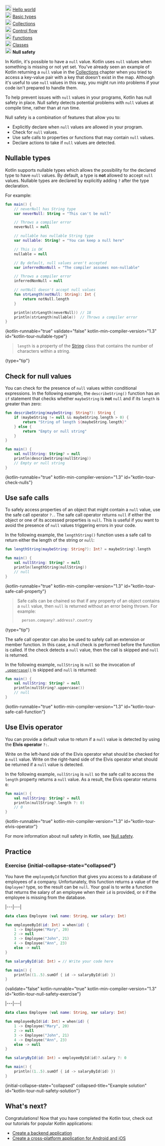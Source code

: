 [//]: # (title: Null safety)

<microformat>
    <p><img src="icon-1-done.svg" width="20" alt="First step" /> <a href="kotlin-tour-hello-world.md">Hello world</a><br />
        <img src="icon-2-done.svg" width="20" alt="Second step" /> <a href="kotlin-tour-basic-types.md">Basic types</a><br />
        <img src="icon-3-done.svg" width="20" alt="Third step" /> <a href="kotlin-tour-collections.md">Collections</a><br />
        <img src="icon-4-done.svg" width="20" alt="Fourth step" /> <a href="kotlin-tour-control-flow.md">Control flow</a><br />
        <img src="icon-5-done.svg" width="20" alt="Fifth step" /> <a href="kotlin-tour-functions.md">Functions</a><br />
        <img src="icon-6-done.svg" width="20" alt="Sixth step" /> <a href="kotlin-tour-classes.md">Classes</a><br />
        <img src="icon-7.svg" width="20" alt="Final step" /> <strong>Null safety</strong><br /></p>
</microformat>

In Kotlin, it's possible to have a `null` value. Kotlin uses `null` values when something is missing or not yet set.
You've already seen an example of Kotlin returning a `null` value in the [Collections](kotlin-tour-collections.md#kotlin-tour-map-no-key)
chapter when you tried to access a key-value pair with a key that doesn't exist in the map. Although it's useful to use
`null` values in this way, you might run into problems if your code isn't prepared to handle them. 

To help prevent issues with `null` values in your programs, Kotlin has null safety in place. Null safety detects
potential problems with `null` values at compile time, rather than at run time.

Null safety is a combination of features that allow you to:

* Explicitly declare when `null` values are allowed in your program.
* Check for `null` values.
* Use safe calls to properties or functions that may contain `null` values.
* Declare actions to take if `null` values are detected.

## Nullable types

Kotlin supports nullable types which allows the possibility for the declared type to have `null` values. By default, a type
is **not** allowed to accept `null` values. Nullable types are declared by explicitly adding `?` after the type declaration.

For example:

```kotlin
fun main() {
    // neverNull has String type
    var neverNull: String = "This can't be null"

    // Throws a compiler error
    neverNull = null

    // nullable has nullable String type
    var nullable: String? = "You can keep a null here"

    // This is OK
    nullable = null

    // By default, null values aren't accepted
    var inferredNonNull = "The compiler assumes non-nullable"

    // Throws a compiler error
    inferredNonNull = null

    // notNull doesn't accept null values
    fun strLength(notNull: String): Int {                 
        return notNull.length
    }

    println(strLength(neverNull)) // 18
    println(strLength(nullable))  // Throws a compiler error
}
```
{kotlin-runnable="true" validate="false" kotlin-min-compiler-version="1.3" id="kotlin-tour-nullable-type"}

> `length` is a property of the [String](https://kotlinlang.org/api/latest/jvm/stdlib/kotlin/-string/) class that 
> contains the number of characters within a string.
>
{type="tip"}

## Check for null values

You can check for the presence of `null` values within conditional expressions. In the following example, the `describeString()`
function has an `if` statement that checks whether `maybeString` is **not** `null` and if its `length` is greater than zero:

```kotlin
fun describeString(maybeString: String?): String {
    if (maybeString != null && maybeString.length > 0) {
        return "String of length ${maybeString.length}"
    } else {
        return "Empty or null string"
    }
}

fun main() {
    val nullString: String? = null
    println(describeString(nullString))
    // Empty or null string
}
```
{kotlin-runnable="true" kotlin-min-compiler-version="1.3" id="kotlin-tour-check-nulls"}

## Use safe calls

To safely access properties of an object that might contain a `null` value, use the safe call operator `?.`. The safe call
operator returns `null` if either the object or one of its accessed properties is `null`. This is useful if you want to avoid the presence of `null`
values triggering errors in your code.

In the following example, the `lengthString()` function uses a safe call to return either the length of the string or `null`:

```kotlin
fun lengthString(maybeString: String?): Int? = maybeString?.length

fun main() { 
    val nullString: String? = null
    println(lengthString(nullString))
    // null
}
```
{kotlin-runnable="true" kotlin-min-compiler-version="1.3" id="kotlin-tour-safe-call-property"}

> Safe calls can be chained so that if any property of an object contains a `null` value, then `null` is returned without 
> an error being thrown. For example:
> 
> ```kotlin
>   person.company?.address?.country
> ```
>
{type="tip"}

The safe call operator can also be used to safely call an extension or member function. In this case, a null check is 
performed before the function is called. If the check detects a `null` value, then the call is skipped and `null` is returned.

In the following example, `nullString` is `null` so the invocation of [`.uppercase()`](https://kotlinlang.org/api/latest/jvm/stdlib/kotlin.text/uppercase.html)
is skipped and `null` is returned:

```kotlin
fun main() {
    val nullString: String? = null
    println(nullString?.uppercase())
    // null
}
```
{kotlin-runnable="true" kotlin-min-compiler-version="1.3" id="kotlin-tour-safe-call-function"}

## Use Elvis operator

You can provide a default value to return if a `null` value is detected by using the **Elvis operator** `?:`.

Write on the left-hand side of the Elvis operator what should be checked for a `null` value.
Write on the right-hand side of the Elvis operator what should be returned if a `null` value is detected.

In the following example, `nullString` is `null` so the safe call to access the `length` property returns a `null` value.
As a result, the Elvis operator returns `0`:

```kotlin
fun main() {
    val nullString: String? = null
    println(nullString?.length ?: 0)
    // 0
}
```
{kotlin-runnable="true" kotlin-min-compiler-version="1.3" id="kotlin-tour-elvis-operator"}

For more information about null safety in Kotlin, see [Null safety](null-safety.md).

## Practice

### Exercise {initial-collapse-state="collapsed"}

You have the `employeeById` function that gives you access to a database of employees of a company. Unfortunately, this 
function returns a value of the `Employee?` type, so the result can be `null`. Your goal is to write a function that 
returns the salary of an employee when their `id` is provided, or `0` if the employee is missing from the database.

|---|---|
```kotlin
data class Employee (val name: String, var salary: Int)

fun employeeById(id: Int) = when(id) {
    1 -> Employee("Mary", 20)
    2 -> null
    3 -> Employee("John", 21)
    4 -> Employee("Ann", 23)
    else -> null
}

fun salaryById(id: Int) = // Write your code here

fun main() {
    println((1..5).sumOf { id -> salaryById(id) })
}
```
{validate="false" kotlin-runnable="true" kotlin-min-compiler-version="1.3" id="kotlin-tour-null-safety-exercise"}

|---|---|
```kotlin
data class Employee (val name: String, var salary: Int)

fun employeeById(id: Int) = when(id) {
    1 -> Employee("Mary", 20)
    2 -> null
    3 -> Employee("John", 21)
    4 -> Employee("Ann", 23)
    else -> null
}

fun salaryById(id: Int) = employeeById(id)?.salary ?: 0

fun main() {
    println((1..5).sumOf { id -> salaryById(id) })
}
```
{initial-collapse-state="collapsed" collapsed-title="Example solution" id="kotlin-tour-null-safety-solution"}

## What's next?

Congratulations! Now that you have completed the Kotlin tour, check out our tutorials for popular Kotlin applications:

* [Create a backend application](jvm-create-project-with-spring-boot.md)
* [Create a cross-platform application for Android and iOS](https://www.jetbrains.com/help/kotlin-multiplatform-dev/multiplatform-create-first-app.html)
